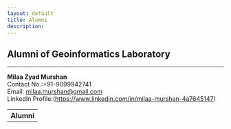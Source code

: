 ```yaml
---
layout: default
title: Alumni
description:
---
```

## Alumni  of Geoinformatics Laboratory


* * *
<table>
<colgroup>
<col width="25%" />
<col width="25%" />
<col width="25%" />
<col width="25%" />
</colgroup>
<thead>
<tr class="header">
<th colspan="4">Alumni</th>
</tr>
</thead>
<tbody>
<tr>

</td>

**Milaa Zyad Murshan**<br>
Contact No.:+91-9099942741<br>
Email: [milaa.murshan@gmail.com](mailto:milaa.murshan@gmail.com)<br>
LinkedIn Profile:(https://www.linkedin.com/in/milaa-murshan-4a7645147)<br>

</td>